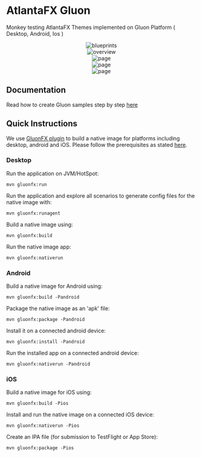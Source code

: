 # AtlantaFX Gluon

Monkey testing AtlantaFX Themes implemented on Gluon Platform ( Desktop, Android, Ios )

<p align="center">
<img src="https://raw.githubusercontent.com/CommonGrounds/AtlantaFX_Gluon/master/.screenshots/base.png" alt="blueprints"/><br/>
<img src="https://raw.githubusercontent.com/CommonGrounds/AtlantaFX_Gluon/master/.screenshots/card.png" alt="overview"/><br/>
<img src="https://raw.githubusercontent.com/CommonGrounds/AtlantaFX_Gluon/master/.screenshots/chart.png" alt="page"/><br/>
<img src="https://raw.githubusercontent.com/CommonGrounds/AtlantaFX_Gluon/master/.screenshots/left.png" alt="page"/><br/>
<img src="https://raw.githubusercontent.com/CommonGrounds/AtlantaFX_Gluon/master/.screenshots/notification.png" alt="page"/><br/>
</p>

## Documentation

Read how to create Gluon samples step by step [here](https://docs.gluonhq.com/samples)

## Quick Instructions

We use [GluonFX plugin](https://docs.gluonhq.com/) to build a native image for platforms including desktop, android and iOS.
Please follow the prerequisites as stated [here](https://docs.gluonhq.com/#_requirements).

### Desktop

Run the application on JVM/HotSpot:

    mvn gluonfx:run

Run the application and explore all scenarios to generate config files for the native image with:

    mvn gluonfx:runagent

Build a native image using:

    mvn gluonfx:build

Run the native image app:

    mvn gluonfx:nativerun

### Android

Build a native image for Android using:

    mvn gluonfx:build -Pandroid

Package the native image as an 'apk' file:

    mvn gluonfx:package -Pandroid

Install it on a connected android device:

    mvn gluonfx:install -Pandroid

Run the installed app on a connected android device:

    mvn gluonfx:nativerun -Pandroid

### iOS

Build a native image for iOS using:

    mvn gluonfx:build -Pios

Install and run the native image on a connected iOS device:

    mvn gluonfx:nativerun -Pios

Create an IPA file (for submission to TestFlight or App Store):

    mvn gluonfx:package -Pios
